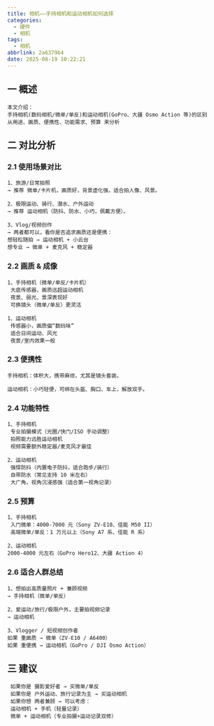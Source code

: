 ```yaml
---
title: 相机——手持相机和运动相机如何选择
categories:
  - 硬件
  - 相机
tags:
  - 相机
abbrlink: 2a6379b4
date: 2025-08-19 10:22:21
---
```

## 一 概述

```
本文介绍：
手持相机(数码相机/微单/单反)和运动相机(GoPro、大疆 Osmo Action 等)的区别
从用途、画质、便携性、功能需求、预算 来分析
```

<!--more-->

## 二 对比分析

### 2.1 使用场景对比

```
1、旅游/日常拍照
→ 推荐 微单/卡片机，画质好，背景虚化强，适合拍人像、风景。

2、极限运动、骑行、潜水、户外运动
→ 推荐 运动相机（防抖、防水、小巧，佩戴方便）。

3、Vlog/视频创作
→ 两者都可以，看你是否追求画质还是便携：
想轻松随拍 → 运动相机 + 小云台
想专业 → 微单 + 麦克风 + 稳定器
```

### 2.2 画质 & 成像

```
1、手持相机（微单/单反/卡片机）
 大底传感器，画质远超运动相机
 夜景、弱光、景深表现好
 可换镜头（微单/单反）更灵活

1、运动相机
 传感器小，画质偏“数码味”
 适合日间运动、风光
 夜景/室内效果一般
```

### 2.3 便携性

```
手持相机：体积大，携带麻烦，尤其是镜头套装。

运动相机：小巧轻便，可绑在头盔、胸口、车上，解放双手。
```

### 2.4 功能特性

```
1、手持相机
 专业拍摄模式（光圈/快门/ISO 手动调整）
 拍照能力远胜运动相机
 视频需要额外稳定器/麦克风才最佳

2、运动相机
 强悍防抖（内置电子防抖，适合跑步/骑行）
 自带防水（常见支持 10 米左右）
 大广角，视角沉浸感强（适合第一视角记录）
```

### 2.5 预算

```
1、手持相机
 入门微单：4000-7000 元（Sony ZV-E10、佳能 M50 II）
 高端微单/单反：1 万元以上（Sony A7 系、佳能 R 系）

2、运动相机
2000-4000 元左右（GoPro Hero12、大疆 Action 4）
```

### 2.6 适合人群总结

```
1、想拍出高质量照片 + 兼顾视频
→ 手持相机（微单/单反）

2、爱运动/旅行/极限户外，主要拍视频记录
→ 运动相机

3、Vlogger / 短视频创作者
如果 重画质 → 微单（ZV-E10 / A6400）
如果 重便携 → 运动相机（GoPro / DJI Osmo Action）
```

## 三 建议

```
 如果你是 摄影爱好者 → 买微单/单反
 如果你是 户外运动、旅行记录为主 → 买运动相机
 如果你想 两者兼顾 → 可以考虑：
 运动相机 + 手机（轻量记录）
 微单 + 运动相机（专业拍摄+运动记录双修）
```

